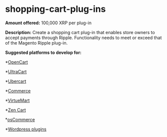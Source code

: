 shopping-cart-plug-ins
======================
**Amount offered:** 100,000 XRP per plug-in

**Description:** Create a shopping cart plug-in that enables store owners to accept payments through Ripple. Functionality needs to meet or exceed that of the Magento Ripple plug-in.

**Suggested platforms to develop for:**
    
   *[OpenCart](http://www.opencart.com/)
    
   *[UltraCart](http://www.ultracart.com/)
    
   *[Ubercart](http://www.ubercart.org/)
     
   *[Commerce](http://www.drupalcommerce.org/)
   
   *[VirtueMart](http://virtuemart.net/)
    
   *[Zen Cart](http://www.zen-cart.com/)
    
   *[osCommerce](http://www.oscommerce.com/)
    
   *[Wordpress plugins](http://wordpress.org/)
